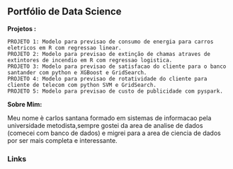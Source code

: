 <h2>Portfólio de Data Science</h2>

<strong>Projetos :</strong>

    PROJETO 1: Modelo para previsao de consumo de energia para carros eletricos em R com regressao linear.
    PROJETO 2: Modelo para previsao de extinção de chamas atraves de extintores de incendio em R com regressao logistica.
    PROJETO 3: Modelo para previsao de satisfacao do cliente para o banco santander com python e XGBoost e GridSearch.
    PROJETO 4: Modelo para previsao de rotatividade do cliente para cliente de telecom com python SVM e GridSearch.
    PROJETO 5: Modelo para previsao de custo de publicidade com pyspark.
    

<strong>Sobre Mim:</strong>

Meu nome è carlos santana formado em sistemas de informacao pela universidade metodista,sempre gostei da area de analise de dados (comecei com banco de dados) e migrei para a area de ciencia de dados por ser mais completa e interessante.

<h3>Links</h3 align='center'>

   
